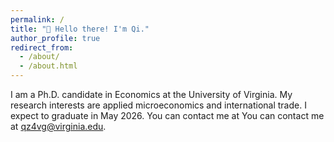 ```yaml
---
permalink: /
title: "👋 Hello there! I'm Qi."
author_profile: true
redirect_from: 
  - /about/
  - /about.html
---
```


I am a Ph.D. candidate in Economics at the University of Virginia. My research interests are applied microeconomics and international trade. I expect to graduate in May 2026. You can contact me at You can contact me at [qz4vg@virginia.edu](mailto:qz4vg@virginia.edu).

